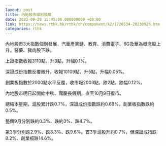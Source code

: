 ```yaml
---
layout: post
title: 內地股市個別發展
date: 2023-09-28 15:45:06.000000000 +08:00
link: https://news.rthk.hk/rthk/ch/component/k2/1720534-20230928.htm
categories: rthk
---
```


內地股市3大指數個別發展，汽車產業鏈、教育、消費電子、6G及華為概念股上升，醫藥、豬肉股下跌。

上證指數收報3110點，升3點，升幅0.1%。

深證成份指數反覆微升，收報10109點，升5點，升幅0.05%。

創業板指數於2000點水平反覆，收市報2003點，跌2點，跌幅0.12%。

內地股市明日起開始中秋、國慶長假期，直至10月9日復市。

總結本星期，滬股累計跌0.7%，深證成份指數跌約0.68%，創業板指數跌約0.5%。

整個9月分別跌約0.3%、跌約3%、跌4.7%。

第3季分別跌2.9%、跌8.3%、跌9.6%。首3季滬股升約0.7%，但深證成指跌8.2%、創業板跌14.6%。

